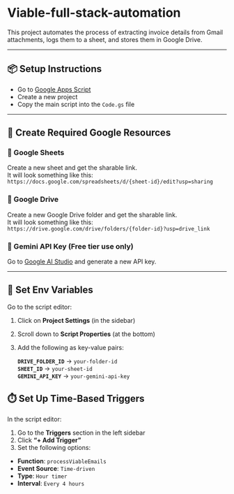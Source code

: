 # Viable-full-stack-automation

This project automates the process of extracting invoice details from Gmail attachments, logs them to a sheet, and stores them in Google Drive.

---

## 📦 Setup Instructions

- Go to [Google Apps Script](https://script.google.com/)
- Create a new project
- Copy the main script into the `Code.gs` file

---

## 📄 Create Required Google Resources

### 🔹 Google Sheets
Create a new sheet and get the sharable link.  
It will look something like this:  
`https://docs.google.com/spreadsheets/d/{sheet-id}/edit?usp=sharing`

### 🔹 Google Drive
Create a new Google Drive folder and get the sharable link.  
It will look something like this:  
`https://drive.google.com/drive/folders/{folder-id}?usp=drive_link`

### 🔹 Gemini API Key (Free tier use only)
Go to [Google AI Studio](https://aistudio.google.com/) and generate a new API key.

---

## 🔐 Set Env Variables

Go to the script editor:
1. Click on **Project Settings** (in the sidebar)  
2. Scroll down to **Script Properties** (at the bottom)  
3. Add the following as key-value pairs:

   **`DRIVE_FOLDER_ID`** → `your-folder-id`  
   **`SHEET_ID`** → `your-sheet-id`  
   **`GEMINI_API_KEY`** → `your-gemini-api-key`

## ⏱️ Set Up Time-Based Triggers

In the script editor:

1. Go to the **Triggers** section in the left sidebar
2. Click **“+ Add Trigger”**
3. Set the following options:

- **Function**: `processViableEmails`
- **Event Source**: `Time-driven`
- **Type**: `Hour timer`
- **Interval**: `Every 4 hours`
